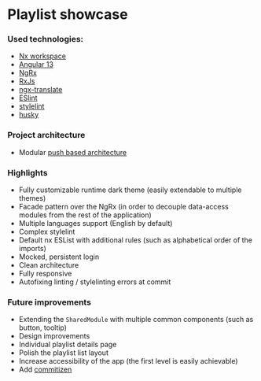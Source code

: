 # Playlist showcase

### Used technologies:
- [Nx workspace](https://nx.dev/)
- [Angular 13](https://angular.io/)
- [NgRx](https://ngrx.io/)
- [RxJs](https://rxjs.dev/)
- [ngx-translate](https://github.com/ngx-translate/core)
- [ESlint](https://eslint.org/)
- [stylelint](https://stylelint.io/)
- [husky](https://www.npmjs.com/package/husky)

### Project architecture
- Modular [push based architecture](https://thomasburlesonia.medium.com/push-based-architectures-with-rxjs-81b327d7c32d)

### Highlights
- Fully customizable runtime dark theme (easily extendable to multiple themes)
- Facade pattern over the NgRx (in order to decouple data-access modules from the rest of the application)
- Multiple languages support (English by default)
- Complex stylelint
- Default nx ESList with additional rules (such as alphabetical order of the imports)
- Mocked, persistent login
- Clean architecture
- Fully responsive
- Autofixing linting / stylelinting errors at commit

### Future improvements
- Extending the `SharedModule` with multiple common components (such as button, tooltip)
- Design improvements 
- Individual playlist details page
- Polish the playlist list layout
- Increase accessibility of the app (the first level is easily achievable)
- Add [commitizen](https://github.com/commitizen/cz-cli)

